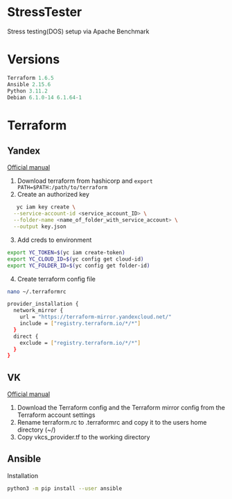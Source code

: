 # StressTester
Stress testing(DOS) setup via Apache Benchmark

# Versions
```python
Terraform 1.6.5
Ansible 2.15.6
Python 3.11.2
Debian 6.1.0-14 6.1.64-1
```

# Terraform
## Yandex
[Official manual](https://cloud.yandex.ru/docs/tutorials/infrastructure-management/terraform-quickstart#configure-terraform)
1. Download terraform from hashicorp and ```export PATH=$PATH:/path/to/terraform```
2. Create an authorized key
```bash
   yc iam key create \
  --service-account-id <service_account_ID> \
  --folder-name <name_of_folder_with_service_account> \
  --output key.json
```
3. Add creds to environment
```bash
export YC_TOKEN=$(yc iam create-token)
export YC_CLOUD_ID=$(yc config get cloud-id)
export YC_FOLDER_ID=$(yc config get folder-id)
```
4. Create terraform config file
```bash
nano ~/.terraformrc

provider_installation {
  network_mirror {
    url = "https://terraform-mirror.yandexcloud.net/"
    include = ["registry.terraform.io/*/*"]
  }
  direct {
    exclude = ["registry.terraform.io/*/*"]
  }
}
```

## VK
[Official manual](https://cloud.vk.com/docs/manage/tools-for-using-services/terraform/quick-start#932-tabpanel-1)
1. Download the Terraform config and the Terraform mirror config from the Terraform account settings
2. Rename terraform.rc to .terraformrc and copy it to the users home directory (~/)
3. Copy vkcs_provider.tf to the working directory

## Ansible

Installation
```bash
python3 -m pip install --user ansible
```
